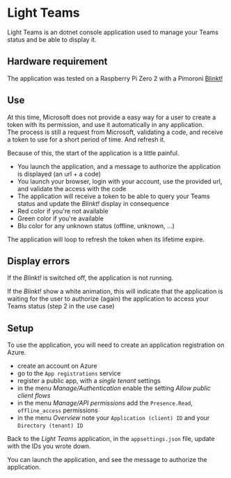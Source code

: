 # Light Teams

Light Teams is an dotnet console application used to manage your Teams status and be able to display it.

## Hardware requirement

The application was tested on a Raspberry Pi Zero 2 with a Pimoroni [Blinkt!](https://shop.pimoroni.com/products/blinkt)

## Use

At this time, Microsoft does not provide a easy way for a user to create a token with its permission, and use it automatically in any application.  
The process is still a request from Microsoft, validating a code, and receive a token to use for a short period of time. And refresh it.  

Because of this, the start of the application is a little painful.  

* You launch the application, and a message to authorize the application is displayed (an url + a code)
* You launch your browser, login with your account, use the provided url, and validate the access with the code
* The application will receive a token to be able to query your Teams status and update the _Blinkt!_ display in consequence
* Red color if you're not available
* Green color if you're available
* Blu color for any unknown status (offline, unknown, ...)

The application will loop to refresh the token when its lifetime expire.

## Display errors

If the _Blinkt!_ is switched off, the application is not running.  

If the _Blinkt!_ show a white animation, this will indicate that the application is waiting for the user to authorize (again) the application to access your Teams status (step 2 in the use case)  

## Setup

To use the application, you will need to create an application registration on Azure.

* create an account on Azure
* go to the `App registrations` service
* register a public app, with a _single tenant_ settings
* in the menu _Manage/Authentication_ enable the setting _Allow public client flows_
* in the menu _Manage/API permissions_ add the `Presence.Read`, `offline_access` permissions
* in the menu _Overview_ note your `Application (client) ID` and your `Directory (tenant) ID`

Back to the _Light Teams_ application, in the `appsettings.json` file, update with the IDs you wrote down.  

You can launch the application, and see the message to authorize the application.
